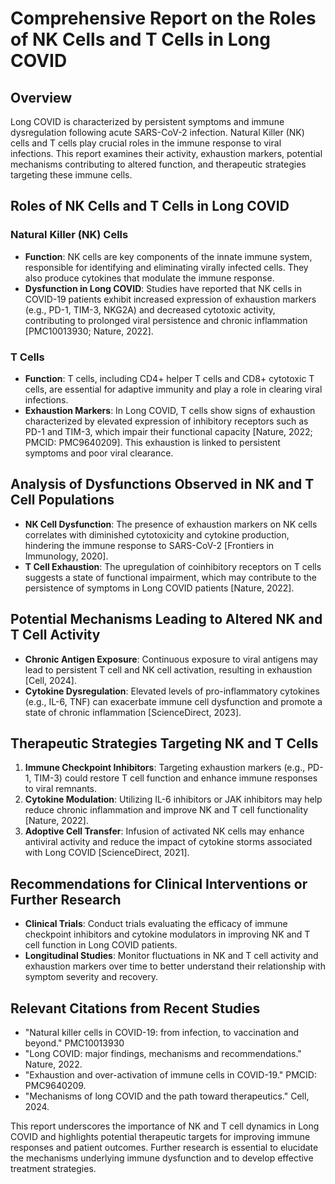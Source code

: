 # Comprehensive Report on the Roles of NK Cells and T Cells in Long COVID

## Overview
Long COVID is characterized by persistent symptoms and immune dysregulation following acute SARS-CoV-2 infection. Natural Killer (NK) cells and T cells play crucial roles in the immune response to viral infections. This report examines their activity, exhaustion markers, potential mechanisms contributing to altered function, and therapeutic strategies targeting these immune cells.

## Roles of NK Cells and T Cells in Long COVID
### Natural Killer (NK) Cells
- **Function**: NK cells are key components of the innate immune system, responsible for identifying and eliminating virally infected cells. They also produce cytokines that modulate the immune response.
- **Dysfunction in Long COVID**: Studies have reported that NK cells in COVID-19 patients exhibit increased expression of exhaustion markers (e.g., PD-1, TIM-3, NKG2A) and decreased cytotoxic activity, contributing to prolonged viral persistence and chronic inflammation [PMC10013930; Nature, 2022].

### T Cells
- **Function**: T cells, including CD4+ helper T cells and CD8+ cytotoxic T cells, are essential for adaptive immunity and play a role in clearing viral infections.
- **Exhaustion Markers**: In Long COVID, T cells show signs of exhaustion characterized by elevated expression of inhibitory receptors such as PD-1 and TIM-3, which impair their functional capacity [Nature, 2022; PMCID: PMC9640209]. This exhaustion is linked to persistent symptoms and poor viral clearance.

## Analysis of Dysfunctions Observed in NK and T Cell Populations
- **NK Cell Dysfunction**: The presence of exhaustion markers on NK cells correlates with diminished cytotoxicity and cytokine production, hindering the immune response to SARS-CoV-2 [Frontiers in Immunology, 2020].
- **T Cell Exhaustion**: The upregulation of coinhibitory receptors on T cells suggests a state of functional impairment, which may contribute to the persistence of symptoms in Long COVID patients [Nature, 2022].

## Potential Mechanisms Leading to Altered NK and T Cell Activity
- **Chronic Antigen Exposure**: Continuous exposure to viral antigens may lead to persistent T cell and NK cell activation, resulting in exhaustion [Cell, 2024].
- **Cytokine Dysregulation**: Elevated levels of pro-inflammatory cytokines (e.g., IL-6, TNF) can exacerbate immune cell dysfunction and promote a state of chronic inflammation [ScienceDirect, 2023].

## Therapeutic Strategies Targeting NK and T Cells
1. **Immune Checkpoint Inhibitors**: Targeting exhaustion markers (e.g., PD-1, TIM-3) could restore T cell function and enhance immune responses to viral remnants.
2. **Cytokine Modulation**: Utilizing IL-6 inhibitors or JAK inhibitors may help reduce chronic inflammation and improve NK and T cell functionality [Nature, 2022].
3. **Adoptive Cell Transfer**: Infusion of activated NK cells may enhance antiviral activity and reduce the impact of cytokine storms associated with Long COVID [ScienceDirect, 2021].

## Recommendations for Clinical Interventions or Further Research
- **Clinical Trials**: Conduct trials evaluating the efficacy of immune checkpoint inhibitors and cytokine modulators in improving NK and T cell function in Long COVID patients.
- **Longitudinal Studies**: Monitor fluctuations in NK and T cell activity and exhaustion markers over time to better understand their relationship with symptom severity and recovery.

## Relevant Citations from Recent Studies
- "Natural killer cells in COVID-19: from infection, to vaccination and beyond." PMC10013930
- "Long COVID: major findings, mechanisms and recommendations." Nature, 2022.
- "Exhaustion and over-activation of immune cells in COVID-19." PMCID: PMC9640209.
- "Mechanisms of long COVID and the path toward therapeutics." Cell, 2024.

This report underscores the importance of NK and T cell dynamics in Long COVID and highlights potential therapeutic targets for improving immune responses and patient outcomes. Further research is essential to elucidate the mechanisms underlying immune dysfunction and to develop effective treatment strategies.